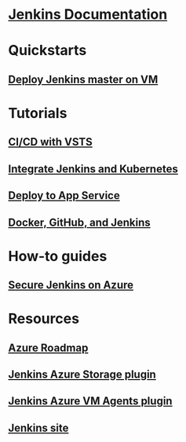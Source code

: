 # [Jenkins Documentation](index.md)
# Quickstarts
## [Deploy Jenkins master on VM](/azure/jenkins/install-jenkins-solution-template)
# Tutorials
## [CI/CD with VSTS](https://www.visualstudio.com/docs/build/apps/jenkins/build-deploy-jenkins)
## [Integrate Jenkins and Kubernetes](/azure/container-service/container-service-kubernetes-jenkins)
## [Deploy to App Service](/azure/jenkins/execute-cli-jenkins-pipeline)
## [Docker, GitHub, and Jenkins](/azure/virtual-machines/linux/tutorial-jenkins-github-docker-cicd)
# How-to guides
## [Secure Jenkins on Azure](https://jenkins.io/blog/2017/04/20/secure-jenkins-on-azure/)
# Resources
## [Azure Roadmap](https://azure.microsoft.com/roadmap/)
## [Jenkins Azure Storage plugin](https://plugins.jenkins.io/windows-azure-storage)
## [Jenkins Azure VM Agents plugin](https://plugins.jenkins.io/azure-vm-agents)
## [Jenkins site](https://jenkins.io/)
